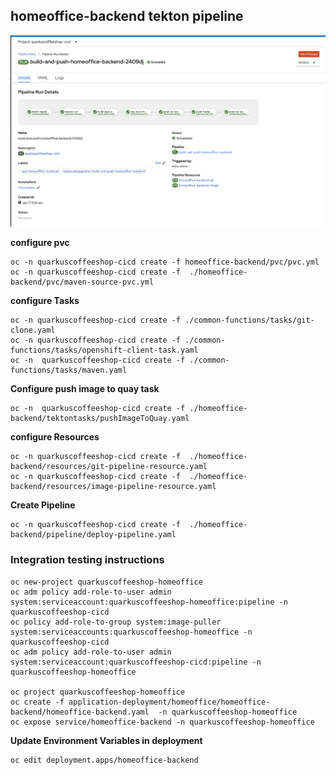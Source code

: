 
## homeoffice-backend tekton pipeline

![homeoffice-backend-pipeline](../images/homeoffice-backend-pipeline.png)

**configure pvc**
```
oc -n quarkuscoffeeshop-cicd create -f homeoffice-backend/pvc/pvc.yml
oc -n quarkuscoffeeshop-cicd create -f  ./homeoffice-backend/pvc/maven-source-pvc.yml
```

**configure Tasks**
```
oc -n quarkuscoffeeshop-cicd create -f ./common-functions/tasks/git-clone.yaml
oc -n quarkuscoffeeshop-cicd create -f ./common-functions/tasks/openshift-client-task.yaml
oc -n  quarkuscoffeeshop-cicd create -f ./common-functions/tasks/maven.yaml
```

**Configure push image to quay task**
```
oc -n  quarkuscoffeeshop-cicd create -f ./homeoffice-backend/tektontasks/pushImageToQuay.yaml
```

**configure Resources**
```
oc -n quarkuscoffeeshop-cicd create -f  ./homeoffice-backend/resources/git-pipeline-resource.yaml
oc -n quarkuscoffeeshop-cicd create -f  ./homeoffice-backend/resources/image-pipeline-resource.yaml
```

**Create Pipeline**
```
oc -n quarkuscoffeeshop-cicd create -f  ./homeoffice-backend/pipeline/deploy-pipeline.yaml
```


### Integration testing instructions 
```
oc new-project quarkuscoffeeshop-homeoffice
oc adm policy add-role-to-user admin system:serviceaccount:quarkuscoffeeshop-homeoffice:pipeline -n quarkuscoffeeshop-cicd
oc policy add-role-to-group system:image-puller system:serviceaccounts:quarkuscoffeeshop-homeoffice -n quarkuscoffeeshop-cicd
oc adm policy add-role-to-user admin system:serviceaccount:quarkuscoffeeshop-cicd:pipeline -n quarkuscoffeeshop-homeoffice

oc project quarkuscoffeeshop-homeoffice
oc create -f application-deployment/homeoffice/homeoffice-backend/homeoffice-backend.yaml  -n quarkuscoffeeshop-homeoffice
oc expose service/homeoffice-backend -n quarkuscoffeeshop-homeoffice
```

**Update Environment Variables in deployment**
```
oc edit deployment.apps/homeoffice-backend 
```